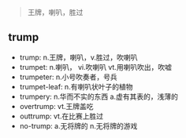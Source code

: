 > 王牌，喇叭，胜过

## trump

- trump: n.王牌，喇叭，v.胜过，吹喇叭
- trumpet: n.喇叭， vi.吹喇叭 vt.用喇叭吹出，吹嘘
- trumpeter: n.小号吹奏者，号兵
- trumpet-leaf: n.有喇叭状叶子的植物
- trumpery: n.华而不实的东西 a.虚有其表的，浅薄的
- overtrump: vt.王牌盖吃
- outtrump: vt.在比赛上胜过
- no-trump: a.无将牌的 n.无将牌的游戏